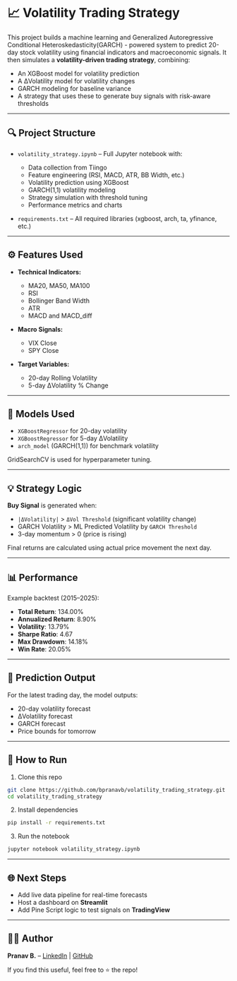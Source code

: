# 📈 Volatility Trading Strategy

This project builds a machine learning and Generalized Autoregressive Conditional Heteroskedasticity(GARCH) - powered system to predict 20-day stock volatility using financial indicators and macroeconomic signals. It then simulates a **volatility-driven trading strategy**, combining:
- An XGBoost model for volatility prediction
- A ΔVolatility model for volatility changes
- GARCH modeling for baseline variance
- A strategy that uses these to generate buy signals with risk-aware thresholds

---

## 🔍 Project Structure

- `volatility_strategy.ipynb` – Full Jupyter notebook with:
  - Data collection from Tiingo
  - Feature engineering (RSI, MACD, ATR, BB Width, etc.)
  - Volatility prediction using XGBoost
  - GARCH(1,1) volatility modeling
  - Strategy simulation with threshold tuning
  - Performance metrics and charts

- `requirements.txt` – All required libraries (xgboost, arch, ta, yfinance, etc.)

---

## ⚙️ Features Used

- **Technical Indicators:**  
  - MA20, MA50, MA100  
  - RSI  
  - Bollinger Band Width  
  - ATR  
  - MACD and MACD_diff

- **Macro Signals:**  
  - VIX Close  
  - SPY Close

- **Target Variables:**  
  - 20-day Rolling Volatility  
  - 5-day ΔVolatility % Change

---

## 🧠 Models Used

- `XGBoostRegressor` for 20-day volatility
- `XGBoostRegressor` for 5-day ΔVolatility
- `arch_model` (GARCH(1,1)) for benchmark volatility

GridSearchCV is used for hyperparameter tuning.

---

## 💡 Strategy Logic

**Buy Signal** is generated when:
- `|ΔVolatility|` > `ΔVol Threshold` (significant volatility change)
- GARCH Volatility > ML Predicted Volatility by `GARCH Threshold`
- 3-day momentum > 0 (price is rising)

Final returns are calculated using actual price movement the next day.

---

## 📊 Performance

Example backtest (2015–2025):

- **Total Return**: 134.00%  
- **Annualized Return**: 8.90%  
- **Volatility**: 13.79%  
- **Sharpe Ratio**: 4.67  
- **Max Drawdown**: 14.18%  
- **Win Rate**: 20.05%

---

## 🔮 Prediction Output

For the latest trading day, the model outputs:

- 20-day volatility forecast
- ΔVolatility forecast
- GARCH forecast
- Price bounds for tomorrow

---

## 🚀 How to Run

1. Clone this repo  
```bash
git clone https://github.com/bpranavb/volatility_trading_strategy.git
cd volatility_trading_strategy
```

2. Install dependencies  
```bash
pip install -r requirements.txt
```

3. Run the notebook  
```bash
jupyter notebook volatility_strategy.ipynb
```

---

## 🌐 Next Steps

- Add live data pipeline for real-time forecasts
- Host a dashboard on **Streamlit**
- Add Pine Script logic to test signals on **TradingView**

---

## 👨‍💻 Author

**Pranav B.** – [LinkedIn](https://www.linkedin.com/) | [GitHub](https://github.com/bpranavb)

If you find this useful, feel free to ⭐️ the repo!
